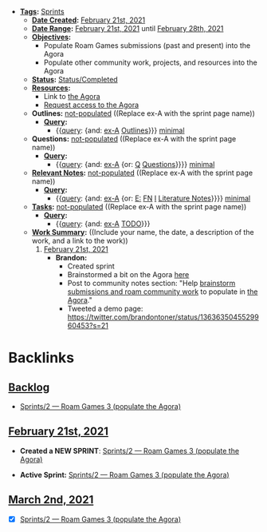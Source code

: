 - **[Tags](<../Tags.md>):** [Sprints](<../Sprints.md>)
    - **[Date Created](<../Date Created.md>):** [February 21st, 2021](<../February 21st, 2021.md>)
    - **[Date Range](<../Date Range.md>):** [February 21st, 2021](<../February 21st, 2021.md>) until [February 28th, 2021](<../February 28th, 2021.md>)
    - **[Objectives](<../Objectives.md>):**
        - Populate Roam Games submissions (past and present) into the Agora
        - Populate other community work, projects, and resources into the Agora
    - **[Status](<../Status.md>):** [Status/Completed](<../Status/Completed.md>)
    - **[Resources](<../Resources.md>):** 
        - Link to [the Agora](https://roamresearch.com/#/app/The-Roaman-Agora)
        - [Request access to the Agora](https://roamresearch.com/#/app/The-Roaman-Agora/page/7-iN8IzpA)
    - **Outlines:** [not-populated](<../not-populated.md>) ((Replace ex-A with the sprint page name))
        - **[Query](<../Query.md>):**
            - {{[query](<../query.md>): {and: [ex-A](<../ex-A.md>) [Outlines](<../Outlines.md>)}}} [minimal](<../minimal.md>)
    - **Questions:** [not-populated](<../not-populated.md>) ((Replace ex-A with the sprint page name))
        - **[Query](<../Query.md>):**
            - {{[query](<../query.md>): {and: [ex-A](<../ex-A.md>) {or: [Q](<../Q.md>) [Questions](<../Questions.md>)}}}} [minimal](<../minimal.md>)
    - **[Relevant Notes](<../Relevant Notes.md>):** [not-populated](<../not-populated.md>) ((Replace ex-A with the sprint page name))
        - **[Query](<../Query.md>):**
            - {{[query](<../query.md>): {and: [ex-A](<../ex-A.md>) {or: [E:](<../E:.md>) [FN](<../FN.md>) [I](<../I.md>) [Literature Notes](<../Literature Notes.md>)}}}} [minimal](<../minimal.md>)
    - **[Tasks](<../Tasks.md>):** [not-populated](<../not-populated.md>) ((Replace ex-A with the sprint page name))
        - **[Query](<../Query.md>):** 
            - {{[query](<../query.md>): {and: [ex-A](<../ex-A.md>) [TODO](<../TODO.md>)}}}
    - **[Work Summary](<../Work Summary.md>):**  ((Include your name, the date, a description of the work, and a link to the work))
        1. [February 21st, 2021](<../February 21st, 2021.md>) 
            - **Brandon:** 
                - Created sprint
                - Brainstormed a bit on the Agora [here](https://roamresearch.com/#/app/The-Roaman-Agora/page/K5EWRHJVd)
                - Post to community notes section: "Help [brainstorm submissions and roam community work](((78frD4ZM9))) to populate in [the Agora](https://roamresearch.com/#/app/The-Roaman-Agora)."
                - Tweeted a demo page: https://twitter.com/brandontoner/status/1363635045529960453?s=21

# Backlinks
## [Backlog](<Backlog.md>)
- [Sprints/2 — Roam Games 3 (populate the Agora)](<../Sprints/2 — Roam Games 3 (populate the Agora).md>)

## [February 21st, 2021](<February 21st, 2021.md>)
- **Created a NEW SPRINT**: [Sprints/2 — Roam Games 3 (populate the Agora)](<../Sprints/2 — Roam Games 3 (populate the Agora).md>)

- **Active Sprint:** [Sprints/2 — Roam Games 3 (populate the Agora)](<../Sprints/2 — Roam Games 3 (populate the Agora).md>)

## [March 2nd, 2021](<March 2nd, 2021.md>)
- [x] [Sprints/2 — Roam Games 3 (populate the Agora)](<../Sprints/2 — Roam Games 3 (populate the Agora).md>)


